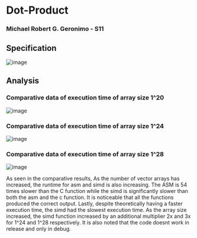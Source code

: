 # Dot-Product
###  Michael Robert G. Geronimo - S11
## Specification
![image](https://github.com/mayksel/Dot-Product/assets/115066447/ac71dff3-0030-45ab-9ed7-fefc1315399c)

## Analysis

### Comparative data of execution time of array size 1^20
![image](https://github.com/mayksel/Dot-Product/assets/115066447/7a97c2ff-dfdc-4a8e-954b-e67fa808bb5f)

### Comparative data of execution time of array size 1^24
![image](https://github.com/mayksel/asmproject_DOTproduct/assets/115066447/151f86e5-b1e4-4d08-8132-88fbf2f0fd20)

### Comparative data of execution time of array size 1^28
![image](https://github.com/mayksel/asmproject_DOTproduct/assets/115066447/8e2952d5-c508-47be-8bfb-4225671c4403)




As seen in the comparative results, As the number of vector arrays has increased, the runtime for asm and simd is also increasing. The ASM is 54 times slower than the C function while the simd is significantly slower than both the asm and the c function. It is noticeable that all the functions produced the correct output.  Lastly, despite theoretically having a faster execution time, the simd had the slowest execution time. As the array size increased, the simd function increased by an additional multiplier 2x and 3x for 1^24 and 1^28 respectively. It is also noted that the code doesnt work in release and only in debug. 

